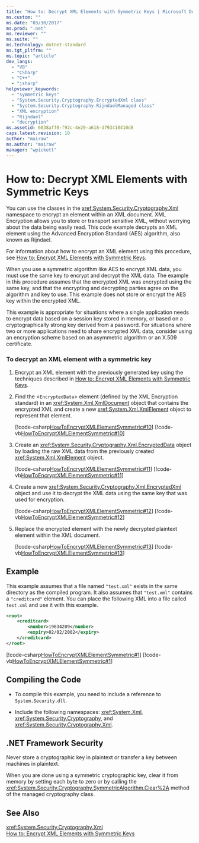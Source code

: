 ```yaml
---
title: "How to: Decrypt XML Elements with Symmetric Keys | Microsoft Docs"
ms.custom: ""
ms.date: "03/30/2017"
ms.prod: ".net"
ms.reviewer: ""
ms.suite: ""
ms.technology: dotnet-standard
ms.tgt_pltfrm: ""
ms.topic: "article"
dev_langs: 
  - "VB"
  - "CSharp"
  - "C++"
  - "jsharp"
helpviewer_keywords: 
  - "symmetric keys"
  - "System.Security.Cryptography.EncryptedXml class"
  - "System.Security.Cryptography.RijndaelManaged class"
  - "XML encryption"
  - "Rijndael"
  - "decryption"
ms.assetid: 6038aff0-f92c-4e29-a618-d793410410d8
caps.latest.revision: 10
author: "mairaw"
ms.author: "mairaw"
manager: "wpickett"
---
```

# How to: Decrypt XML Elements with Symmetric Keys
You can use the classes in the <xref:System.Security.Cryptography.Xml> namespace to encrypt an element within an XML document.  XML Encryption allows you to store or transport sensitive XML, without worrying about the data being easily read.  This code example decrypts an XML element using the Advanced Encryption Standard (AES) algorithm, also known as Rijndael.  
  
 For information about how to encrypt an XML element using this procedure, see [How to: Encrypt XML Elements with Symmetric Keys](../../../docs/standard/security/how-to-encrypt-xml-elements-with-symmetric-keys.md).  
  
 When you use a symmetric algorithm like AES to encrypt XML data, you must use the same key to encrypt and decrypt the XML data.  The example in this procedure assumes that the encrypted XML was encrypted using the same key, and that the encrypting and decrypting parties agree on the algorithm and key to use.  This example does not store or encrypt the AES key within the encrypted XML.  
  
 This example is appropriate for situations where a single application needs to encrypt data based on a session key stored in memory, or based on a cryptographically strong key derived from a password.  For situations where two or more applications need to share encrypted XML data, consider using an encryption scheme based on an asymmetric algorithm or an X.509 certificate.  
  
### To decrypt an XML element with a symmetric key  
  
1.  Encrypt an XML element with the previously generated key using the techniques described in [How to: Encrypt XML Elements with Symmetric Keys](../../../docs/standard/security/how-to-encrypt-xml-elements-with-symmetric-keys.md).  
  
2.  Find the <`EncryptedData`> element (defined by the XML Encryption standard) in an <xref:System.Xml.XmlDocument> object that contains the encrypted XML and create a new <xref:System.Xml.XmlElement> object to represent that element.  
  
     [!code-csharp[HowToEncryptXMLElementSymmetric#10](../../../samples/snippets/csharp/VS_Snippets_CLR/HowToEncryptXMLElementSymmetric/cs/sample.cs#10)]
     [!code-vb[HowToEncryptXMLElementSymmetric#10](../../../samples/snippets/visualbasic/VS_Snippets_CLR/HowToEncryptXMLElementSymmetric/vb/sample.vb#10)]  
  
3.  Create an <xref:System.Security.Cryptography.Xml.EncryptedData> object by loading the raw XML data from the previously created <xref:System.Xml.XmlElement> object.  
  
     [!code-csharp[HowToEncryptXMLElementSymmetric#11](../../../samples/snippets/csharp/VS_Snippets_CLR/HowToEncryptXMLElementSymmetric/cs/sample.cs#11)]
     [!code-vb[HowToEncryptXMLElementSymmetric#11](../../../samples/snippets/visualbasic/VS_Snippets_CLR/HowToEncryptXMLElementSymmetric/vb/sample.vb#11)]  
  
4.  Create a new <xref:System.Security.Cryptography.Xml.EncryptedXml> object and use it to decrypt the XML data using the same key that was used for encryption.  
  
     [!code-csharp[HowToEncryptXMLElementSymmetric#12](../../../samples/snippets/csharp/VS_Snippets_CLR/HowToEncryptXMLElementSymmetric/cs/sample.cs#12)]
     [!code-vb[HowToEncryptXMLElementSymmetric#12](../../../samples/snippets/visualbasic/VS_Snippets_CLR/HowToEncryptXMLElementSymmetric/vb/sample.vb#12)]  
  
5.  Replace the encrypted element with the newly decrypted plaintext element within the XML document.  
  
     [!code-csharp[HowToEncryptXMLElementSymmetric#13](../../../samples/snippets/csharp/VS_Snippets_CLR/HowToEncryptXMLElementSymmetric/cs/sample.cs#13)]
     [!code-vb[HowToEncryptXMLElementSymmetric#13](../../../samples/snippets/visualbasic/VS_Snippets_CLR/HowToEncryptXMLElementSymmetric/vb/sample.vb#13)]  
  
## Example  
 This example assumes that a file named `"test.xml"` exists in the same directory as the compiled program.  It also assumes that `"test.xml"` contains a `"creditcard"` element.  You can place the following XML into a file called `test.xml` and use it with this example.  
  
```xml  
<root>  
    <creditcard>  
        <number>19834209</number>  
        <expiry>02/02/2002</expiry>  
    </creditcard>  
</root>  
```  
  
 [!code-csharp[HowToEncryptXMLElementSymmetric#1](../../../samples/snippets/csharp/VS_Snippets_CLR/HowToEncryptXMLElementSymmetric/cs/sample.cs#1)]
 [!code-vb[HowToEncryptXMLElementSymmetric#1](../../../samples/snippets/visualbasic/VS_Snippets_CLR/HowToEncryptXMLElementSymmetric/vb/sample.vb#1)]  
  
## Compiling the Code  
  
-   To compile this example, you need to include a reference to `System.Security.dll`.  
  
-   Include the following namespaces: <xref:System.Xml>, <xref:System.Security.Cryptography>, and <xref:System.Security.Cryptography.Xml>.  
  
## .NET Framework Security  
 Never store a cryptographic key in plaintext or transfer a key between machines in plaintext.  
  
 When you are done using a symmetric cryptographic key, clear it from memory by setting each byte to zero or by calling the <xref:System.Security.Cryptography.SymmetricAlgorithm.Clear%2A> method of the managed cryptography class.  
  
## See Also  
 <xref:System.Security.Cryptography.Xml>   
 [How to: Encrypt XML Elements with Symmetric Keys](../../../docs/standard/security/how-to-encrypt-xml-elements-with-symmetric-keys.md)